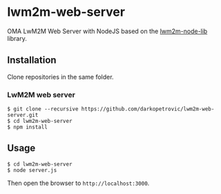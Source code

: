 # lwm2m-web-server

OMA LwM2M Web Server with NodeJS based on the [lwm2m-node-lib](https://github.com/telefonicaid/lwm2m-node-lib) library. 

## Installation

Clone repositories in the same folder.

### LwM2M web server

    $ git clone --recursive https://github.com/darkopetrovic/lwm2m-web-server.git 
    $ cd lwm2m-web-server
    $ npm install

## Usage

    $ cd lwm2m-web-server
    $ node server.js

Then open the browser to `http://localhost:3000`.
